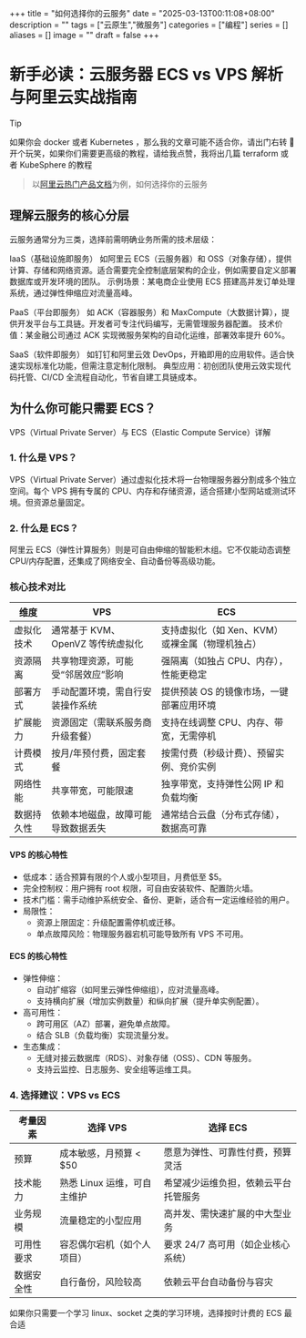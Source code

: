 +++
title = "如何选择你的云服务"
date = "2025-03-13T00:11:08+08:00"
description = ""
tags = ["云原生","微服务"]
categories = ["编程"]
series = []
aliases = []
image = ""
draft = false
+++

# 新手必读：云服务器 ECS vs VPS 解析与阿里云实战指南

> [!TIP]
> 如果你会 docker 或者 Kubernetes ，那么我的文章可能不适合你，请出门右转 🐶
> 开个玩笑，如果你们需要更高级的教程，请给我点赞，我将出几篇 terraform 或者 KubeSphere 的教程

> 以[阿里云热门产品文档](https://help.aliyun.com/?spm=a2c4g.11186623.0.0.60086284XcwM8s)为例，如何选择你的云服务

## 理解云服务的核心分层

云服务通常分为三类，选择前需明确业务所需的技术层级：

​IaaS（基础设施即服务）​
如阿里云 ECS（云服务器）和 OSS（对象存储），提供计算、存储和网络资源。适合需要完全控制底层架构的企业，例如需要自定义部署数据库或开发环境的团队。
示例场景：某电商企业使用 ECS 搭建高并发订单处理系统，通过弹性伸缩应对流量高峰。

​PaaS（平台即服务）​
如 ACK（容器服务）和 MaxCompute（大数据计算），提供开发平台与工具链。开发者可专注代码编写，无需管理服务器配置。
技术价值：某金融公司通过 ACK 实现微服务架构的自动化运维，部署效率提升 60%。

​SaaS（软件即服务）​
如钉钉和阿里云效 DevOps，开箱即用的应用软件。适合快速实现标准化功能，但需注意定制化限制。
典型应用：初创团队使用云效实现代码托管、CI/CD 全流程自动化，节省自建工具链成本。

## 为什么你可能只需要 ECS？

VPS（Virtual Private Server）与 ECS（Elastic Compute Service）详解

### 1. 什么是 VPS？

VPS（Virtual Private Server）通过虚拟化技术将一台物理服务器分割成多个独立空间。每个 VPS 拥有专属的 CPU、内存和存储资源，适合搭建小型网站或测试环境。但资源总量固定。

### 2. 什么是 ECS？

阿里云 ECS（弹性计算服务）则是可自由伸缩的智能积木组。它不仅能动态调整 CPU/内存配置，还集成了网络安全、自动备份等高级功能。

### 核心技术对比

| 维度       | VPS                                | ECS                                             |
| ---------- | ---------------------------------- | ----------------------------------------------- |
| 虚拟化技术 | 通常基于 KVM、OpenVZ 等传统虚拟化  | 支持虚拟化（如 Xen、KVM）或裸金属（物理机独占） |
| 资源隔离   | 共享物理资源，可能受“邻居效应”影响 | 强隔离（如独占 CPU、内存），性能更稳定          |
| 部署方式   | 手动配置环境，需自行安装操作系统   | 提供预装 OS 的镜像市场，一键部署应用环境        |
| 扩展能力   | 资源固定（需联系服务商升级套餐）   | 支持在线调整 CPU、内存、带宽，无需停机          |
| 计费模式   | 按月/年预付费，固定套餐            | 按需付费（秒级计费）、预留实例、竞价实例        |
| 网络性能   | 共享带宽，可能限速                 | 独享带宽，支持弹性公网 IP 和负载均衡            |
| 数据持久性 | 依赖本地磁盘，故障可能导致数据丢失 | 通常结合云盘（分布式存储），数据高可靠          |

#### VPS 的核心特性

- 低成本：适合预算有限的个人或小型项目，月费低至 $5。
- 完全控制权：用户拥有 root 权限，可自由安装软件、配置防火墙。
- 技术门槛：需手动维护系统安全、备份、更新，适合有一定运维经验的用户。
- 局限性：
  - 资源上限固定：升级配置需停机或迁移。
  - 单点故障风险：物理服务器宕机可能导致所有 VPS 不可用。

#### ECS 的核心特性

- 弹性伸缩：
  - 自动扩缩容（如阿里云弹性伸缩组），应对流量高峰。
  - 支持横向扩展（增加实例数量）和纵向扩展（提升单实例配置）。
- 高可用性：
  - 跨可用区（AZ）部署，避免单点故障。
  - 结合 SLB（负载均衡）实现流量分发。
- 生态集成：
  - 无缝对接云数据库（RDS）、对象存储（OSS）、CDN 等服务。
  - 支持云监控、日志服务、安全组等运维工具。

### 4. 选择建议：VPS vs ECS

| 考量因素   | 选择 VPS                    | 选择 ECS                             |
| ---------- | --------------------------- | ------------------------------------ |
| 预算       | 成本敏感，月预算 < $50      | 愿意为弹性、可靠性付费，预算灵活     |
| 技术能力   | 熟悉 Linux 运维，可自主维护 | 希望减少运维负担，依赖云平台托管服务 |
| 业务规模   | 流量稳定的小型应用          | 高并发、需快速扩展的中大型业务       |
| 可用性要求 | 容忍偶尔宕机（如个人项目）  | 要求 24/7 高可用（如企业核心系统）   |
| 数据安全性 | 自行备份，风险较高          | 依赖云平台自动备份与容灾             |

如果你只需要一个学习 linux、socket 之类的学习环境，选择按时计费的 ECS 最合适
